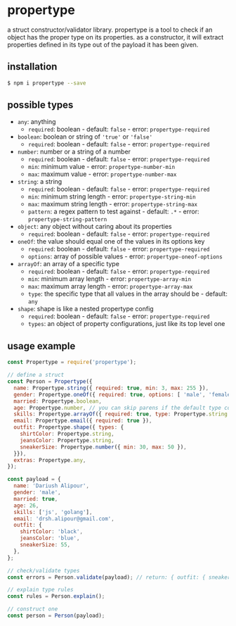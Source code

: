 # propertype
a struct constructor/validator library. propertype is a tool to check if an object has the proper type on its properties. as a constructor, it will extract properties defined in its type out of the payload it has been given.

## installation
```sh
$ npm i propertype --save
```

## possible types
- `any`: anything
  - `required`: boolean - default: `false` - error: `propertype-required`
- `boolean`: boolean or string of `'true'` or `'false'`
  - `required`: boolean - default: `false` - error: `propertype-required`
- `number`: number or a string of a number
  - `required`: boolean - default: `false` - error: `propertype-required`
  - `min`: minimum value - error: `propertype-number-min`
  - `max`: maximum value - error: `propertype-number-max`
- `string`: a string
  - `required`: boolean - default: `false` - error: `propertype-required`
  - `min`: minimum string length - error: `propertype-string-min`
  - `max`: maximum string length - error: `propertype-string-max`
  - `pattern`: a regex pattern to test against - default: `.*` - error: `propertype-string-pattern`
- `object`: any object without caring about its properties
  - `required`: boolean - default: `false` - error: `propertype-required`
- `oneOf`: the value should equal one of the values in its options key
  - `required`: boolean - default: `false` - error: `propertype-required`
  - `options`: array of possible values - error: `propertype-oneof-options`
- `arrayOf`: an array of a specific type
  - `required`: boolean - default: `false` - error: `propertype-required`
  - `min`: minimum array length - error: `propertype-array-min`
  - `max`: maximum array length - error: `propertype-array-max`
  - `type`: the specific type that all values in the array should be - default: `any`
- `shape`: shape is like a nested propertype config
  - `required`: boolean - default: `false` - error: `propertype-required`
  - `types`: an object of property configurations, just like its top level one


## usage example
```js
const Propertype = require('propertype');

// define a struct
const Person = Propertype({
  name: Propertype.string({ required: true, min: 3, max: 255 }),
  gender: Propertype.oneOf({ required: true, options: [ 'male', 'female' ] }),
  married: Propertype.boolean,
  age: Propertype.number, // you can skip parens if the default type config is good for you (required: false)
  skills: Propertype.arrayOf({ required: true, type: Propertype.string }),
  email: Propertype.email({ required: true }),
  outfit: Propertype.shape({ types: {
    shirtColor: Propertype.string,
    jeansColor: Propertype.string,
    sneakerSize: Propertype.number({ min: 30, max: 50 }),
  }}),
  extras: Propertype.any,
});

const payload = {
  name: 'Dariush Alipour',
  gender: 'male',
  married: true,
  age: 26,
  skills: ['js', 'golang'],
  email: 'drsh.alipour@gmail.com',
  outfit: {
    shirtColor: 'black',
    jeansColor: 'blue',
    sneakerSize: 55,
  },
};

// check/validate types
const errors = Person.validate(payload); // return: { outfit: { sneakerSize: 'propertype-number-max' } }

// explain type rules
const rules = Person.explain();

// construct one
const person = Person(payload);

```
